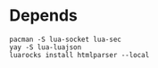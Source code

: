 # Depends

```
pacman -S lua-socket lua-sec
yay -S lua-luajson
luarocks install htmlparser --local
```
